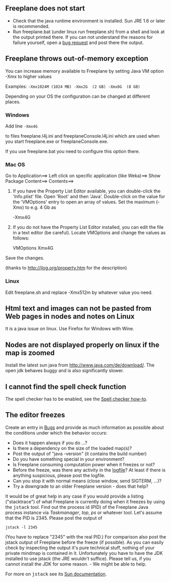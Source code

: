 ## Freeplane does not start

* Check that the java runtime environment is installed. Sun JRE 1.6 or later is recommended.
* Run freeplane.bat (under linux run freeplane.sh) from a shell and look at the output printed there.
If you can not understand the reasons for failure yourself, open a [bug request](https://sourceforge.net/apps/mantisbt/freeplane/set_project.php?project_id=1&make_default=false&ref=bug_report_page.php) and post there the output.

## Freeplane throws out-of-memory exception

You can increase memory available to Freeplane by setting Java VM option -Xmx to higher values

Examples:
`
-Xmx1024M (1024 MB)
-Xmx2G  (2 GB)
-Xmx8G  (8 GB)
`

Depending on your OS the configuration can be changed at different places.
### Windows
Add line
`
-Xmx4G
`

to files freeplane.l4j.ini and freeplaneConsole.l4j.ini which are used when you start freeplane.exe or freeplaneConsole.exe.

If you use freeplane.bat you need to configure this option there. 

### Mac OS
Go to Application==> Left click on specific application (like Weka)==> Show Package Content==> Contents==>

1) If you have the Property List Editor available, you can double-click the 'Info.plist' file. Open 'Root' and then 'Java'. Double-click on the value for the 'VMOptions' entry to open an array of values. Set the maximum (-Xmx) to e.g. 4 Gb as

    -Xmx4G

2) If you do not have the Property List Editor installed, you can edit the file in a text editor (be careful). Locate <key>VMOptions</key> and change the values as follows:

    <key>VMOptions</key>
    <array>
    <string>Xmx4G</string>
    </array>

Save the changes.

(thanks to http://jlog.org/property.htm for the description) 

### Linux

Edit freeplane.sh and replace -Xmx512m by whatever value you need.

## Html text and images can not be pasted from Web pages in nodes and notes on Linux
It is a java issue on linux. Use Firefox for Windows with Wine.

## Nodes are not displayed properly on linux if the map is zoomed
Install the latest sun java from http://www.java.com/de/download/. The open jdk behaves buggy and is also significantly slower.

## I cannot find the spell check function
The spell checker has to be enabled, see the [Spell checker how-to](Spell_checker.md).

## The editor freezes
Create an entry in [Bugs](https://sourceforge.net/p/freeplane/bugs/) and provide as much information as possible about the conditions under which the behavior occurs:

* Does it happen always if you do ...?
* Is there a dependency on the size of the loaded map(s)?
* Post the output of "java -version" (it contains the build number)
* Do you have something special in your environment?
* Is Freeplane consuming computation power when it freezes or not?
* Before the freeze, was there any activity in the [logfile](FAQ.md)? At least if there is anything suspicious, please post the logfile.
* Can you stop it with normal means (close window, send SIGTERM, ...)?
* Try a downgrade to an older Freeplane version - does that help?

It would be of great help in any case if you would provide a listing ("stacktrace") of what Freeplane is currently doing when it freezes by using the <tt>jstack</tt> tool. Find out the process id (PID) of the Freeplane Java process instance via *Taskmanager*, *top*, *ps* or whatever tool. Let's assume that the PID is 2345. Please post the output of

    jstack -l 2345

(You have to replace "2345" with the real PID.) For comparison also post the jstack output of Freeplane before the freeze (if possible). As you can easily check by inspecting the output it's pure technical stuff, nothing of your private mindmap is contained in it. Unfortunately you have to have the JDK installed to use jstack (the JRE wouldn't suffice). Please tell us, if you cannot install the JDK for some reason. - We might be able to help.

For more on <tt>jstack</tt> see its [Sun documentation](http://java.sun.com/javase/6/docs/technotes/tools/share/jstack.html).


<!-- ({Category:Documentation}) ({Category:Needs_Updating}) -->


